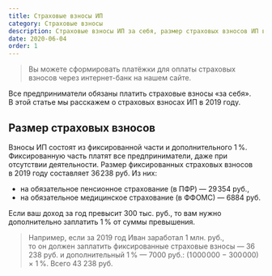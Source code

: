```yaml
---
title: Страховые взносы ИП
category: Страховые взносы
description: Cтраховые взносы ИП за себя, размер страховых взносов ИП в 2019 году, срок уплаты страховых взносов, дополнительный 1 % с доходов свыше 300000 руб.
date: 2020-06-04
order: 1
---
```


<Blockquote>
  Вы можете сформировать платёжки для оплаты страховых взносов через интернет-банк на&nbsp;<Link to="/pay/">нашем сайте</Link>.
</Blockquote>

Все предприниматели обязаны платить страховые взносы &laquo;за&nbsp;себя&raquo;. В&nbsp;этой статье мы&nbsp;расскажем о&nbsp;страховых взносах&nbsp;ИП в&nbsp;2019&nbsp;году.

## Размер страховых взносов

Взносы ИП&nbsp;состоят из&nbsp;фиксированной части и&nbsp;дополнительного 1&#8201;%. Фиксированную часть платят все предприниматели, даже при отсутствии деятельности. Размер фиксированных страховых взносов в&nbsp;2019 году составляет 36&#8202;238&nbsp;руб. Из&nbsp;них:

- на&nbsp;обязательное пенсионное страхование (в&nbsp;ПФР)&nbsp;&mdash; 29&#8202;354&nbsp;руб.,
- на&nbsp;обязательное медицинское страхование (в&nbsp;ФФОМС)&nbsp;&mdash; 6884&nbsp;руб.

Если ваш доход за&nbsp;год превысит 300&nbsp;тыс. руб., то&nbsp;вам нужно дополнительно заплатить 1&#8201;% от&nbsp;суммы превышения.

> Например, если за&nbsp;2019 год Иван заработал 1&nbsp;млн. руб., то&nbsp;он&nbsp;должен заплатить фиксированные страховые взносы&nbsp;&mdash; 36&#8202;238&nbsp;руб. и&nbsp;дополнительный 1&#8201;%&nbsp;&mdash; 7000&nbsp;руб.: (1&#8202;000&#8202;000 − 300&#8202;000) × 1&#8201;%. Всего&nbsp;43&nbsp;238&nbsp;руб.
